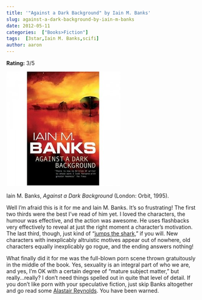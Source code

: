 ```yaml
---
title: '"Against a Dark Background" by Iain M. Banks'
slug: against-a-dark-background-by-iain-m-banks
date: 2012-05-11
categories:  ["Books>Fiction"]
tags:  [3star,Iain M. Banks,scifi]
author: aaron
---
```


**Rating:** 3/5

![Book cover](cover2-300x300.jpg "Against a Dark Background")

Iain M. Banks, *Against a Dark Background* (London: Orbit, 1995).

Well I’m afraid this is it for me and Iain M. Banks. It’s so frustrating! The first two thirds were the best I’ve read of him yet. I loved the characters, the humour was effective, and the action was awesome. He uses flashbacks very effectively to reveal at just the right moment a character’s motivation. The last third, though, just kind of “[jumps the shark](http://tvtropes.org/pmwiki/pmwiki.php/Main/JumpingTheShark),” if you will. New characters with inexplicably altruistic motives appear out of nowhere, old characters equally inexplicably go rogue, and the ending answers nothing!

What finally did it for me was the full-blown porn scene thrown gratuitously in the middle of the book. Yes, sexuality is an integral part of who we are, and yes, I’m OK with a certain degree of “mature subject matter,” but really…really? I don’t need things spelled out in quite that level of detail. If you don’t like porn with your speculative fiction, just skip Banks altogether and go read some [Alastair Reynolds](/tags/alastair-reynolds/). You have been warned.
